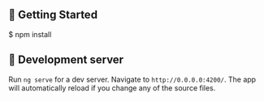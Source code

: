📌 Getting Started
------------

$ npm install

📌 Development server
------------

Run `ng serve` for a dev server. Navigate to `http://0.0.0.0:4200/`. The app will automatically reload if you change any of the source files.
